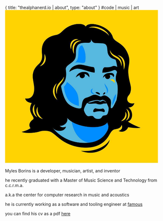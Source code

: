 {
  title: "thealphanerd.io | about",
  type: "about"
}
#code | music | art
![a picture of Myles](/images/me.jpg)

Myles Borins is a developer, musician, artist, and inventor

he recently graduated with a Master of Music Science and Technology from c.c.r.m.a.

a.k.a the center for computer research in music and acoustics 

he is currently working as a software and tooling engineer at [famous](http://famo.us)

you can find his cv as a pdf [here](http://thealphanerd.io/cv.pdf)
